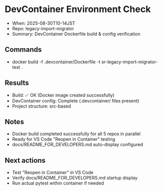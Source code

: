 # DevContainer Environment Check
- When: 2025-08-30T10-14JST
- Repo: legacy-import-migrator
- Summary: DevContainer Dockerfile build & config verification

## Commands
- docker build -f .devcontainer/Dockerfile -t sr-legacy-import-migrator-test .

## Results
- Build: ✅ OK (Docker image created successfully)
- DevContainer config: Complete (.devcontainer/ files present)
- Project structure: src-based

## Notes
- Docker build completed successfully for all 5 repos in parallel
- Ready for VS Code "Reopen in Container" testing
- docs/README_FOR_DEVELOPERS.md auto-display configured

## Next actions
- Test "Reopen in Container" in VS Code
- Verify docs/README_FOR_DEVELOPERS.md startup display
- Run actual pytest within container if needed
